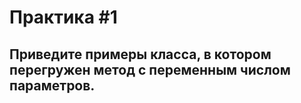 # Практика #1
## Приведите примеры класса, в котором перегружен метод с переменным числом параметров.
